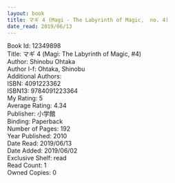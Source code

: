 ```yaml
---
layout: book
title: マギ 4 (Magi - The Labyrinth of Magic,  no. 4)
date_read: 2019/06/13
---
```


Book Id: 12349898<br />
Title: マギ 4 (Magi: The Labyrinth of Magic, #4)<br />
Author: Shinobu Ohtaka<br />
Author l-f: Ohtaka, Shinobu<br />
Additional Authors: <br />
ISBN: 4091223362<br />
ISBN13: 9784091223364<br />
My Rating: 5<br />
Average Rating: 4.34<br />
Publisher: 小学館<br />
Binding: Paperback<br />
Number of Pages: 192<br />
Year Published: 2010<br />
Date Read: 2019/06/13<br />
Date Added: 2019/06/02<br />
Exclusive Shelf: read<br />
Read Count: 1<br />
Owned Copies: 0<br />

